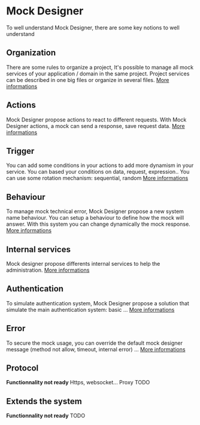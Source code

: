 # Mock Designer
To well understand Mock Designer, there are some key notions to well understand

## Organization
There are some rules to organize a project, It's possible to manage all mock services of your application / domain in the same project.
Project services can be described in one big files or organize in several files.
[More informations](https://github.com/kevinramage/mockDesigner/blob/master/doc/organization.md)

## Actions
Mock Designer propose actions to react to different requests.
With Mock Designer actions, a mock can send a response, save request data.
[More informations](https://github.com/kevinramage/mockDesigner/blob/master/doc/action.md)

## Trigger
You can add some conditions in your actions to add more dynamism in your service.
You can based your conditions on data, request, expression..
You can use some rotation mechanism: sequential, random
[More informations](https://github.com/kevinramage/mockDesigner/blob/master/doc/trigger.md)

## Behaviour
To manage mock technical error, Mock Designer propose a new system name behaviour. You can setup a behaviour to define how the mock will answer. With this system you can change dynamically the mock response.
[More informations](https://github.com/kevinramage/mockDesigner/blob/master/doc/behaviour.md)

## Internal services
Mock designer propose differents internal services to help the administration.
[More informations](https://github.com/kevinramage/mockDesigner/blob/master/doc/internalServices.md)

## Authentication
To simulate authentication system, Mock Designer propose a solution that simulate the main authentication system: basic ...
[More informations](https://github.com/kevinramage/mockDesigner/blob/master/doc/authentication.md)

## Error
To secure the mock usage, you can override the default mock designer message (method not allow, timeout, internal error) ...
[More informations](https://github.com/kevinramage/mockDesigner/blob/master/doc/error.md)

## Protocol
**Functionnality not ready**
Https, websocket...
Proxy
TODO

## Extends the system
**Functionnality not ready**
TODO